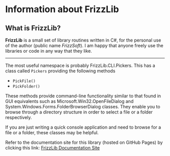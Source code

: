 # Information about **FrizzLib**

## What is FrizzLib?
**FrizzLib** is a small set of library routines written in C#, for the personal use of the author (public name *FrizzSoft*). I am happy that anyone freely use the libraries or code in any way that they like.

---

The most useful namespace is probably FrizzLib.CLI.Pickers.  This has a class called `Pickers` providing the following methods
- `PickFile()`
- `PickFolder()`

These methods provide command-line functionality similar to that found in GUI equivalents such as Microsoft.Win32.OpenFileDialog and System.Windows.Forms.FolderBrowserDialog classes.  They enable you to browse through a directory structure in order to select a file or a folder respectively.

If you are just writing a quick console application and need to browse for a file or a folder, these classes may be helpful.

Refer to the documentation site for this library (hosted on GitHub Pages) by clicking this link:
[FrizzLib Documentation Site](https://frizzsoft.github.io/frizzlib)
